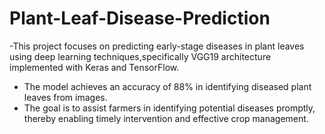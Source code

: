 # Plant-Leaf-Disease-Prediction


-This project focuses on predicting early-stage diseases in plant leaves using deep learning techniques,specifically VGG19 architecture implemented with Keras and TensorFlow.
- The model achieves an accuracy of 88% in identifying diseased plant leaves from images.
- The goal is to assist farmers in identifying potential diseases promptly, thereby enabling timely intervention and effective crop management.
